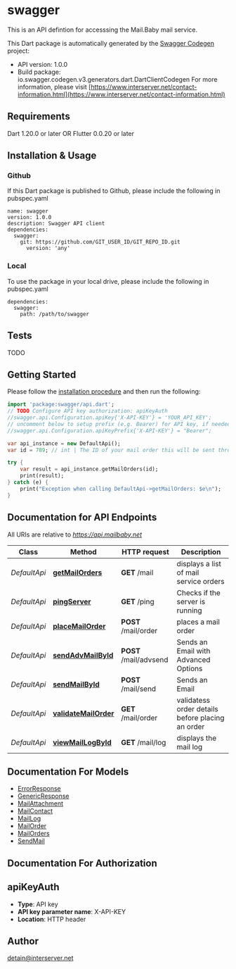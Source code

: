 # swagger
This is an API defintion for accesssing the Mail.Baby mail service.

This Dart package is automatically generated by the [Swagger Codegen](https://github.com/swagger-api/swagger-codegen) project:

- API version: 1.0.0
- Build package: io.swagger.codegen.v3.generators.dart.DartClientCodegen
For more information, please visit [https://www.interserver.net/contact-information.html](https://www.interserver.net/contact-information.html)

## Requirements

Dart 1.20.0 or later OR Flutter 0.0.20 or later

## Installation & Usage

### Github
If this Dart package is published to Github, please include the following in pubspec.yaml
```
name: swagger
version: 1.0.0
description: Swagger API client
dependencies:
  swagger:
    git: https://github.com/GIT_USER_ID/GIT_REPO_ID.git
      version: 'any'
```

### Local
To use the package in your local drive, please include the following in pubspec.yaml
```
dependencies:
  swagger:
    path: /path/to/swagger
```

## Tests

TODO

## Getting Started

Please follow the [installation procedure](#installation--usage) and then run the following:

```dart
import 'package:swagger/api.dart';
// TODO Configure API key authorization: apiKeyAuth
//swagger.api.Configuration.apiKey{'X-API-KEY'} = 'YOUR_API_KEY';
// uncomment below to setup prefix (e.g. Bearer) for API key, if needed
//swagger.api.Configuration.apiKeyPrefix{'X-API-KEY'} = "Bearer";

var api_instance = new DefaultApi();
var id = 789; // int | The ID of your mail order this will be sent through.

try {
    var result = api_instance.getMailOrders(id);
    print(result);
} catch (e) {
    print("Exception when calling DefaultApi->getMailOrders: $e\n");
}
```

## Documentation for API Endpoints

All URIs are relative to *https://api.mailbaby.net*

Class | Method | HTTP request | Description
------------ | ------------- | ------------- | -------------
*DefaultApi* | [**getMailOrders**](docs//DefaultApi.md#getmailorders) | **GET** /mail | displays a list of mail service orders
*DefaultApi* | [**pingServer**](docs//DefaultApi.md#pingserver) | **GET** /ping | Checks if the server is running
*DefaultApi* | [**placeMailOrder**](docs//DefaultApi.md#placemailorder) | **POST** /mail/order | places a mail order
*DefaultApi* | [**sendAdvMailById**](docs//DefaultApi.md#sendadvmailbyid) | **POST** /mail/advsend | Sends an Email with Advanced Options
*DefaultApi* | [**sendMailById**](docs//DefaultApi.md#sendmailbyid) | **POST** /mail/send | Sends an Email
*DefaultApi* | [**validateMailOrder**](docs//DefaultApi.md#validatemailorder) | **GET** /mail/order | validatess order details before placing an order
*DefaultApi* | [**viewMailLogById**](docs//DefaultApi.md#viewmaillogbyid) | **GET** /mail/log | displays the mail log

## Documentation For Models

 - [ErrorResponse](docs//ErrorResponse.md)
 - [GenericResponse](docs//GenericResponse.md)
 - [MailAttachment](docs//MailAttachment.md)
 - [MailContact](docs//MailContact.md)
 - [MailLog](docs//MailLog.md)
 - [MailOrder](docs//MailOrder.md)
 - [MailOrders](docs//MailOrders.md)
 - [SendMail](docs//SendMail.md)

## Documentation For Authorization


## apiKeyAuth

- **Type**: API key
- **API key parameter name**: X-API-KEY
- **Location**: HTTP header


## Author

detain@interserver.net

